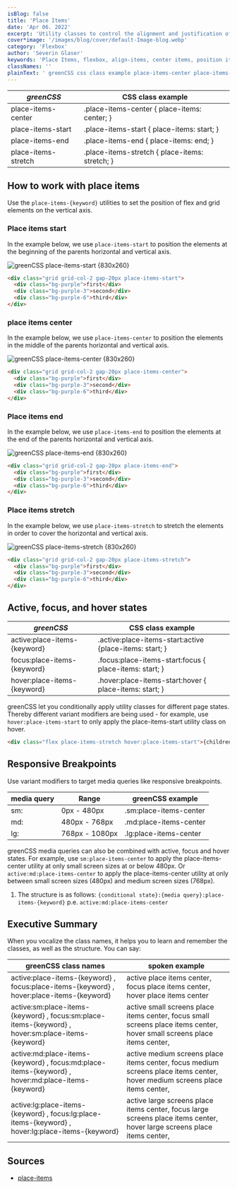 ```yaml
---
isBlog: false
title: 'Place Items'
date: 'Apr 06. 2022'
excerpt: 'Utility classes to control the alignment and justification of an element simultaneously.'
cover*image: '/images/blog/cover/default-Image-blog.webp'
category: 'Flexbox'
author: 'Severin Glaser'
keywords: 'Place Items, flexbox, align-items, center items, position items'
classNames: ''
plainText: ' greenCSS css class example place-items-center place-items-center place-items: center; place-items-start place-items-start place-items: start; place-items-end place-items-end place-items: end; place-items-stretch place-items-stretch place-items: stretch; how to work with place items use the `place-items keyword ` utilities to set the position of flex and grid elements on the vertical axis place items start in the example below we use `place-items-start` to position the elements at the beginning of the parents horizontal and vertical axis ! greenCSS place-items-start images docs flex place-items-start webp?style=centerme  place items center in the example below we use `place-items-center` to position the elements in the middle of the parents horizontal and vertical axis ! greenCSS place-items-center images docs flex place-items-center webp?style=centerme  place items end in the example below we use `place-items-end` to position the elements at the end of the parents horizontal and vertical axis ! greenCSS place-items-end images docs flex place-items-end webp?style=centerme  place items stretch in the example below we use `place-items-stretch` to stretch the elements in order to cover the horizontal and vertical axis ! greenCSS place-items-stretch images docs flex place-items-stretch webp?style=centerme  active focus and hover states greenCSS css class example active:place-items keyword active :place-items-start:active place-items: start; focus:place-items keyword focus :place-items-start:focus place-items: start; hover:place-items keyword hover :place-items-start:hover place-items: start; greenCSS let you conditionally apply utility classes for different page states thereby different variant modifiers are being used for example use `hover:place-items-start` to only apply the place-items-start utility class on hover  responsive breakpoints use variant modifiers to target media queries like responsive breakpoints media query range greenCSS example sm: 0px 480px sm:place-items-center md: 480px 768px md:place-items-center lg: 768px 1080px lg:place-items-center greenCSS media queries can also be combined with active focus and hover states for example use `sm:place-items-center` to apply the place-items-center utility at only small screen sizes at or below 480px or `active:md:place-items-center` to apply the place-items-center utility at only between small screen sizes 480px and medium screen sizes 768px 1 the structure is as follows: ` conditional state : media query :place-items keyword ` p e `active:md:place-items-center` executive summary when you vocalize the class names it helps you to learn and remember the classes as well as the structure you can say: greenCSS class names spoken example active:place-items keyword focus:place-items keyword hover:place-items keyword active place items center focus place items center hover place items center active:sm:place-items keyword focus:sm:place-items keyword hover:sm:place-items keyword active small screens place items center focus small screens place items center hover small screens place items center active:md:place-items keyword focus:md:place-items keyword hover:md:place-items keyword active medium screens place items center focus medium screens place items center hover medium screens place items center active:lg:place-items keyword focus:lg:place-items keyword hover:lg:place-items keyword active large screens place items center focus large screens place items center hover large screens place items center sources place-items https: developer mozilla org en-us docs web css place-items '
---
```


| _greenCSS_          | CSS class example                              |
| ------------------- | ---------------------------------------------- |
| place-items-center  | .place-items-center { place-items: center; }   |
| place-items-start   | .place-items-start { place-items: start; }     |
| place-items-end     | .place-items-end { place-items: end; }         |
| place-items-stretch | .place-items-stretch { place-items: stretch; } |

## How to work with place items

Use the `place-items-{keyword}` utilities to set the position of flex and grid elements on the vertical axis.

### Place items start

In the example below, we use `place-items-start` to position the elements at the beginning of the parents horizontal and vertical axis.

![greenCSS place-items-start {830x260} ](/images/docs/flex/place-items-start.webp)

```html
<div class="grid grid-col-2 gap-20px place-items-start">
  <div class="bg-purple">first</div>
  <div class="bg-purple-3">second</div>
  <div class="bg-purple-6">third</div>
</div>
```

### place items center

In the example below, we use `place-items-center` to position the elements in the middle of the parents horizontal and vertical axis.

![greenCSS place-items-center {830x260} ](/images/docs/flex/place-items-center.webp)

```html
<div class="grid grid-col-2 gap-20px place-items-center">
  <div class="bg-purple">first</div>
  <div class="bg-purple-3">second</div>
  <div class="bg-purple-6">third</div>
</div>
```

### Place items end

In the example below, we use `place-items-end` to position the elements at the end of the parents horizontal and vertical axis.

![greenCSS place-items-end {830x260} ](/images/docs/flex/place-items-end.webp)

```html
<div class="grid grid-col-2 gap-20px place-items-end">
  <div class="bg-purple">first</div>
  <div class="bg-purple-3">second</div>
  <div class="bg-purple-6">third</div>
</div>
```

### Place items stretch

In the example below, we use `place-items-stretch` to stretch the elements in order to cover the horizontal and vertical axis.

![greenCSS place-items-stretch {830x260} ](/images/docs/flex/place-items-stretch.webp)

```html
<div class="grid grid-col-2 gap-20px place-items-stretch">
  <div class="bg-purple">first</div>
  <div class="bg-purple-3">second</div>
  <div class="bg-purple-6">third</div>
</div>
```

## Active, focus, and hover states

| _greenCSS_                   | CSS class example                                        |
| ---------------------------- | -------------------------------------------------------- |
| active:place-items-{keyword} | .active\:place-items-start:active {place-items: start; } |
| focus:place-items-{keyword}  | .focus\:place-items-start:focus { place-items: start; }  |
| hover:place-items-{keyword}  | .hover\:place-items-start:hover { place-items: start; }  |

greenCSS let you conditionally apply utility classes for different page states. Thereby different variant modifiers are being used - for example, use `hover:place-items-start` to only apply the place-items-start utility class on hover.

```html
<div class="flex place-items-stretch hover:place-items-start">{children}</div>
```

## Responsive Breakpoints

Use variant modifiers to target media queries like responsive breakpoints.

| media query | Range          | greenCSS example       |
| ----------- | -------------- | ---------------------- |
| sm:         | 0px - 480px    | .sm:place-items-center |
| md:         | 480px - 768px  | .md:place-items-center |
| lg:         | 768px - 1080px | .lg:place-items-center |

greenCSS media queries can also be combined with active, focus and hover states. For example, use `sm:place-items-center` to apply the place-items-center utility at only small screen sizes at or below 480px. Or `active:md:place-items-center` to apply the place-items-center utility at only between small screen sizes (480px) and medium screen sizes (768px).

1. The structure is as follows: `{conditional state}:{media query}:place-items-{keyword}` p.e. `active:md:place-items-center`

## Executive Summary

When you vocalize the class names, it helps you to learn and remember the classes, as well as the structure. You can say:

| greenCSS class names                                                                              | spoken example                                                                                                              |
| ------------------------------------------------------------------------------------------------- | --------------------------------------------------------------------------------------------------------------------------- |
| active:place-items-{keyword} , focus:place-items-{keyword} , hover:place-items-{keyword}          | active place items center, focus place items center, hover place items center                                               |
| active:sm:place-items-{keyword} , focus:sm:place-items-{keyword} , hover:sm:place-items-{keyword} | active small screens place items center, focus small screens place items center, hover small screens place items center,    |
| active:md:place-items-{keyword} , focus:md:place-items-{keyword} , hover:md:place-items-{keyword} | active medium screens place items center, focus medium screens place items center, hover medium screens place items center, |
| active:lg:place-items-{keyword} , focus:lg:place-items-{keyword} , hover:lg:place-items-{keyword} | active large screens place items center, focus large screens place items center, hover large screens place items center,    |

## Sources

- [place-items](https://developer.mozilla.org/en-US/docs/Web/CSS/place-items)
